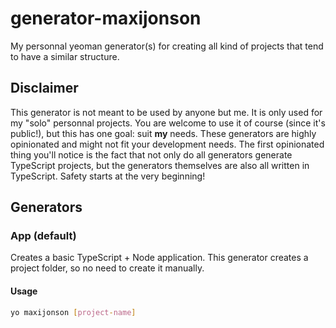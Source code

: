 # generator-maxijonson

My personnal yeoman generator(s) for creating all kind of projects that tend to have a similar structure.

## Disclaimer

This generator is not meant to be used by anyone but me. It is only used for my "solo" personnal projects. You are welcome to use it of course (since it's public!), but this has one goal: suit **my** needs. These generators are highly opinionated and might not fit your development needs. The first opinionated thing you'll notice is the fact that not only do all generators generate TypeScript projects, but the generators themselves are also all written in TypeScript. Safety starts at the very beginning!

## Generators

### App (default)

Creates a basic TypeScript + Node application. This generator creates a project folder, so no need to create it manually.

#### Usage

```bash
yo maxijonson [project-name]
```
